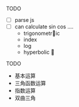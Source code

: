 
TODO 

- [ ] parse js 
- [ ] can calculate sin cos ....
    - trigonometric
    - index
    - log
    - hyperbolic 



TODO
- 基本运算
- 三角函数运算
- 指数运算
- 双曲三角

